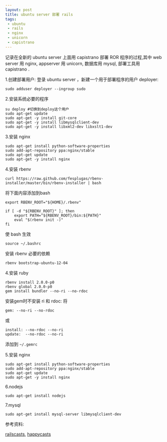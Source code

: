 ```yaml
---
layout: post
title: ubuntu server 部署 rails
tags: 
 - ubuntu
 - rails
 - nginx
 - unicorn
 - capistrano
---
```

记录在全新的 ubuntu server 上面用 capistrano 部署 ROR 程序的过程,其中 web server 用 nginx, appserver 用 unicorn, 数据库用 mysql, 部署工具用 capistrano .

1.创建部署用户:
登录 ubuntu server ，新建一个用于部署程序的用户 deployer:

```
sudo adduser deployer --ingroup sudo
```
    
2.安装系统必要的程序
  
```
su deploy #切换到deploy这个用户
sudo apt-get update
sudo apt-get -y install git-core
sudo apt-get -y install libmysqlclient-dev
sudo apt-get -y install libxml2-dev libxslt1-dev
```
	
3.安装 nginx

```
sudo apt-get install python-software-properties
sudo add-apt-repository ppa:nginx/stable
sudo apt-get update
sudo apt-get -y install nginx
```
	
4.安装 rbenv

 ```
curl https://raw.github.com/fesplugas/rbenv-installer/master/bin/rbenv-installer | bash
 ```
   
将下面内容添加到bash

```
export RBENV_ROOT="${HOME}/.rbenv"

if [ -d "${RBENV_ROOT}" ]; then
  	export PATH="${RBENV_ROOT}/bin:${PATH}"
  	eval "$(rbenv init -)"
fi
```
使 bash 生效

```
source ~/.bashrc
```
   
安装 rbenv 必要的依赖

```
rbenv bootstrap-ubuntu-12-04
```
4.安装 ruby

```
rbenv install 2.0.0-p0
rbenv global 2.0.0-p0
gem install bundler --no-ri --no-rdoc
```
    
安装gem时不安装 ri 和 rdoc:
将

```
gem: --no-ri --no-rdoc
``` 
或

```
install: --no-rdoc --no-ri 
update:  --no-rdoc --no-ri
```
添加到 `~/.gemrc`

5.安装 nginx

```
sudo apt-get install python-software-properties
sudo add-apt-repository ppa:nginx/stable
sudo apt-get update
sudo apt-get -y install nginx
```
6.nodejs

```
sudo apt-get install nodejs
```
7.mysql

```
sudo apt-get install mysql-server libmysqlclient-dev
```


参考资料:

  [railscasts](http://railscasts.com/episodes/335-deploying-to-a-vps),
  [happycasts](http://happycasts.net/episodes/42)